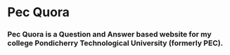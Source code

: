 <h1> Pec Quora </h1>

<h3> Pec Quora is a Question and Answer based website for my college Pondicherry Technological University (formerly PEC). </h3>


